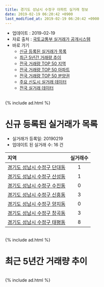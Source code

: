 ```yaml
---
title: 경기도 성남시 수정구 아파트 실거래 정보
date: 2019-02-19 06:20:42 +0900
last_modified_at: 2019-02-19 06:20:42 +0900
---
```


* 업데이트 : 2019-02-19
* 자료 출처 : [국토교통부 실거래가 공개시스템](http://rt.molit.go.kr)
* 바로 가기
    * [신규 등록된 실거래가 목록](#신규-등록된-실거래가-목록)
    * [최근 5년간 거래량 추이](#최근-5년간-거래량-추이)
    * [전국 거래량 TOP 50 지역](https://inasie.github.io/apt-trade-info/최근-3개월-전국에서-가장-거래가-많이-발생한-지역)
    * [전국 거래량 TOP 50 아파트](https://inasie.github.io/apt-trade-info/최근-3개월-전국에서-가장-거래가-많이-발생한-아파트)
    * [전국 거래량 TOP 50 분양권](https://inasie.github.io/apt-trade-info/최근-3개월-전국에서-가장-거래가-많이-발생한-분양권)
    * [주요 신도시 실거래 데이터](https://inasie.github.io/apt-trade-info/주요-신도시)
    * [전국 실거래 데이터](https://inasie.github.io/apt-trade-info/전국)

<br>
{% include ad.html %}
<br>

# 신규 등록된 실거래가 목록
* 실거래가 등록일: 20190219
* 업데이트 된 실거래 수: 16 건


|지역|실거래수|
|:---|:---:|
|[경기도 성남시 수정구 단대동](https://inasie.github.io/apt-trade-info/경기도-성남시-수정구-단대동)|1|
|[경기도 성남시 수정구 산성동](https://inasie.github.io/apt-trade-info/경기도-성남시-수정구-산성동)|1|
|[경기도 성남시 수정구 수진동](https://inasie.github.io/apt-trade-info/경기도-성남시-수정구-수진동)|0|
|[경기도 성남시 수정구 신흥동](https://inasie.github.io/apt-trade-info/경기도-성남시-수정구-신흥동)|3|
|[경기도 성남시 수정구 양지동](https://inasie.github.io/apt-trade-info/경기도-성남시-수정구-양지동)|0|
|[경기도 성남시 수정구 창곡동](https://inasie.github.io/apt-trade-info/경기도-성남시-수정구-창곡동)|3|
|[경기도 성남시 수정구 태평동](https://inasie.github.io/apt-trade-info/경기도-성남시-수정구-태평동)|8|


<br>
{% include ad.html %}
<br>

# 최근 5년간 거래량 추이


<div style="width:100%;">
    <canvas id="deal_progress" height="200"></canvas>
</div>

<script>
new Chart(document.getElementById("deal_progress"), {
    type: 'line',
    data: {
        labels: ['201402','201403','201404','201405','201406','201407','201408','201409','201410','201411','201412','201501','201502','201503','201504','201505','201506','201507','201508','201509','201510','201511','201512','201601','201602','201603','201604','201605','201606','201607','201608','201609','201610','201611','201612','201701','201702','201703','201704','201705','201706','201707','201708','201709','201710','201711','201712','201801','201802','201803','201804','201805','201806','201807','201808','201809','201810','201811','201812','201901','201902'],
        datasets: [{
            label: '매매',
            pointRadius: 1,
            data: [103, 108, 67, 52, 63, 65, 74, 115, 110, 62, 52, 87, 105, 168, 128, 83, 86, 98, 70, 88, 100, 54, 52, 128, 68, 101, 115, 112, 167, 180, 205, 162, 139, 61, 36, 39, 69, 87, 110, 107, 98, 107, 91, 123, 72, 61, 80, 175, 123, 153, 56, 62, 66, 99, 179, 148, 62, 37, 41, 20, 4],
            borderColor: "rgba(255, 201, 14, 1)",
            backgroundColor: "rgba(255, 201, 14, 0.5)",
            fill: false,
            lineTension: 0
        },{
            label: '전월세',
            pointRadius: 1,
            data: [119, 129, 104, 83, 82, 95, 112, 134, 159, 120, 77, 107, 106, 136, 109, 84, 97, 82, 73, 81, 114, 89, 141, 217, 181, 168, 143, 245, 198, 232, 212, 173, 164, 128, 125, 113, 196, 139, 117, 144, 213, 220, 183, 137, 88, 95, 102, 156, 133, 182, 117, 112, 133, 139, 265, 130, 124, 122, 114, 96, 30],
            borderColor: "rgba(0, 141, 185, 1)",
            backgroundColor: "rgba(0, 141, 185, 0.5)",
            fill: false,
            lineTension: 0
        }
        ]
    },
    options: {
        responsive: true,
        title: {
            display: false
        },
        tooltips: {
            mode: 'index',
            intersect: false
        },
        hover: {
            mode: 'nearest',
            intersect: true
        },
        scales: {
            xAxes: [{
                display: true,
                scaleLabel: {
                    display: true,
                    labelString: '년/월'
                }
            }],
            yAxes: [{
                display: true,
                ticks: {
                    suggestedMin: 0,
                },
                scaleLabel: {
                    display: true,
                    labelString: '실거래 수'
                }
            }]
        }
    }
});

</script>


<br>
{% include ad.html %}
<br>

